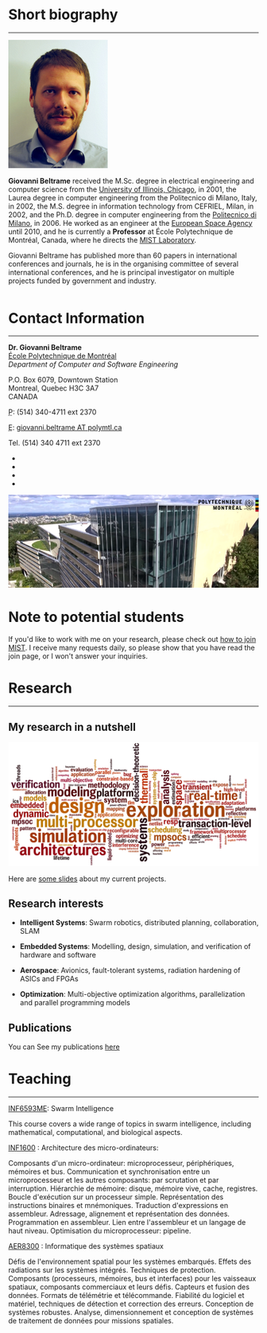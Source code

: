 <!-- 
.. title: Giovanni Beltrame - Professor
.. slug: index
.. date: 2014-06-22 22:33:08 UTC-04:00
.. tags: 
.. link: 
.. description: 
.. type: text
-->

# Short biography

-----------------

<img class="pull-left img-responsive" style="margin-right: 10px" src="/images/me.jpg" width="200px">

**Giovanni Beltrame** received the M.Sc. degree in electrical engineering
and computer science from the
[University of Illinois, Chicago](http://www.uic.edu), in 2001, the
Laurea degree in computer engineering from the Politecnico di Milano,
Italy, in 2002, the M.S. degree in information technology from
CEFRIEL, Milan, in 2002, and the Ph.D. degree in computer engineering
from the [Politecnico di Milano](http://www.polimi.it), in 2006. He
worked as an engineer at the
[European Space Agency](http://www.esa.int) until 2010, and he is
currently a **Professor** at École Polytechnique de Montréal,
Canada, where he directs the [MIST Laboratory](http://mistlab.ca).

Giovanni Beltrame has published more than 60 papers in international
conferences and journals, he is in the organising committee of several
international conferences, and he is principal investigator
on multiple projects funded by government and industry.

<div class="row" style="margin-top: 50px"></div>

# Contact Information

-------------

<div markdown="span" class="row">
<div class="col-md-4">

**Dr. Giovanni Beltrame**  
[École Polytechnique de Montréal](http://www.polymtl.ca)  
*Department of Computer and Software Engineering*  

P.O. Box 6079, Downtown Station  
Montreal, Quebec  H3C 3A7  
CANADA

<p><i class="fa fa-phone"></i> <abbr title="Phone">P</abbr>: (514) 340-4711 ext 2370</p>
<p><i class="fa fa-envelope-o"></i> <abbr title="Email">E</abbr>: <a href="mailto:giovanni.beltrame AT polymtl.ca">giovanni.beltrame AT polymtl.ca</a></p>
Tel. (514) 340 4711 ext 2370

<ul class="list-unstyled list-inline list-social-icons">
                    <li class="tooltip-social facebook-link">
<a href="https://www.facebook.com/giovanni.beltrame" data-toggle="tooltip" data-placement="top" title="Facebook"><i class="fa fa-facebook-square fa-2x"></i></a>
                    </li>
                    <li class="tooltip-social linkedin-link">
<a href="http://www.linkedin.com/in/gbeltrame" data-toggle="tooltip" data-placement="top" title="LinkedIn"><i class="fa fa-linkedin-square fa-2x"></i></a>
                    </li>
                    <li class="tooltip-social twitter-link">
<a href="https://www.twitter.com/jumpjoe78" data-toggle="tooltip" data-placement="top" title="Twitter"><i class="fa fa-twitter-square fa-2x"></i></a>
                    </li>
                    <li class="tooltip-social google-plus-link">
<a href="https://plus.google.com/+GiovanniBeltrame" data-toggle="tooltip" data-placement="top" title="Google+"><i class="fa fa-google-plus-square fa-2x"></i></a>
                    </li>
                </ul>

</div>

<div class="col-md-8">
<img class="img-responsive" src="/images/poly_landscape.png">
</div>

</div>

# Note to potential students

If you'd like to work with me on your research, please check out 
[how to join MIST](http://mistlab.ca/join/). I receive many requests daily, so please
show that you have read the join page, or I won't answer your inquiries.

# Research

-------------

## My research in a nutshell

<img class="img-responsive" src="/images/wordle.png"/>

Here are [some slides](http://www.mistlab.ca/polymtl_presentation.pdf) about my current projects.

## Research interests

* **Intelligent Systems**:
  Swarm robotics, distributed planning, collaboration, SLAM

* **Embedded Systems**: 
  Modelling, design, simulation, and verification of
  hardware and software
    
* **Aerospace**: 
  Avionics, fault-tolerant systems, radiation hardening of
  ASICs and FPGAs
  
* **Optimization**: 
  Multi-objective optimization algorithms,
  parallelization and parallel programming models


## Publications

You can See my publications [here](http://mistlab.ca/publications/)

# Teaching

-------------

[INF6593ME](https://moodle.polymtl.ca/course/view.php?name=INF6953ME): Swarm Intelligence

This course covers a wide range of topics in swarm intelligence, including mathematical, computational, and biological aspects. 


[INF1600](https://moodle.polymtl.ca/course/view.php?name=INF1600)
  : Architecture des micro-ordinateurs:
  
Composants d'un micro-ordinateur: microprocesseur, périphériques,
mémoires et bus. Communication et synchronisation entre un
microprocesseur et les autres composants: par scrutation et par
interruption. Hiérarchie de mémoire: disque, mémoire vive, cache,
registres. Boucle d'exécution sur un processeur simple. Représentation
des instructions binaires et mnémoniques. Traduction d'expressions en
assembleur. Adressage, alignement et représentation des
données. Programmation en assembleur. Lien entre l'assembleur et un
langage de haut niveau. Optimisation du microprocesseur: pipeline.


[AER8300](https://moodle.polymtl.ca/course/view.php?name=AER8300)
  : Informatique des systèmes spatiaux

Défis de l'environnement spatial pour les systèmes embarqués. Effets
des radiations sur les systèmes intégrés. Techniques de
protection. Composants (processeurs, mémoires, bus et interfaces) pour
les vaisseaux spatiaux, composants commerciaux et leurs
défis. Capteurs et fusion des données.  Formats de télémétrie et
télécommande. Fiabilité du logiciel et matériel, techniques de
détection et correction des erreurs. Conception de systèmes
robustes. Analyse, dimensionnement et conception de systèmes de
traitement de données pour missions spatiales.

